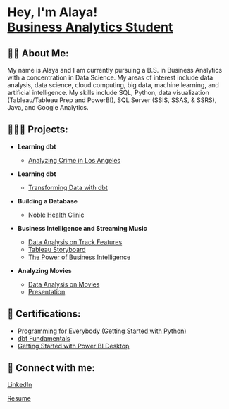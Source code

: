 <h1>Hey, I'm Alaya! <br/><a>
    <a href="https://www.linkedin.com/in/alayasirigiri/">Business Analytics Student</a>
<!--<a Concetration in Data Science</a>-->
    
<h2>👩🏾 About Me:</h2>
My name is Alaya and I am currently pursuing a B.S. in Business Analytics with a concentration in Data Science. 
My areas of interest include data analysis, data science, cloud computing, big data, machine learning, and artificial intelligence.     
My skills include SQL, Python, data visualization (Tableau/Tableau Prep and PowerBI), SQL Server (SSIS, SSAS, & SSRS), Java, and Google Analytics. 
    
    
<h2>👩🏾‍💻 Projects:</h2>

- <b>Learning dbt</b>
    - [Analyzing Crime in Los Angeles]()

- <b>Learning dbt</b>
    - [Transforming Data with dbt](https://github.com/alayasiri/dbt)

- <b>Building a Database</b>
    - [Noble Health Clinic](https://github.com/alayasiri/ClinicDatabase)
    
- <b>Business Intelligence and Streaming Music</b>
    - [Data Analysis on Track Features](https://github.com/alayasiri/bi-music)
    - [Tableau Storyboard](https://github.com/alayasiri/bi-music/blob/main/spotify%20tableau.twbx)
    - [The Power of Business Intelligence](https://www.linkedin.com/pulse/unlocking-power-business-intelligence-alaya-sirigiri)


- <b>Analyzing Movies</b>
    - [Data Analysis on Movies](https://github.com/alayasiri/movies-buan/tree/main)
    - [Presentation](https://github.com/alayasiri/movies-buan/blob/main/movie_presentation.pdf)



 

<h2> 📄 Certifications:</h2>
    
  - [Programming for Everybody (Getting Started with Python)](https://coursera.org/share/b2629b8c7fcc9d84635d79817bf28a69)
  - [dbt Fundamentals](https://credentials.getdbt.com/1cc8ab76-a2c7-4cf1-82d7-f116cf63570f#gs.2brgs5)
  - [Getting Started with Power BI Desktop](https://www.coursera.org/account/accomplishments/verify/REPHVTBS7XNZ)
  
  
<h2> 🤳 Connect with me:</h2>

<a href="https://www.linkedin.com/in/alayasirigiri/">LinkedIn<br/></a>

<a href="https://github.com/alayasiri/resume/blob/main/alaya_resume.pdf">Resume</a>

  
<!--
**joshmadakor1/joshmadakor1** is a ✨ _special_ ✨ repository because its `README.md` (this file) appears on your GitHub profile.

Here are some ideas to get you started:

[<img align="left" alt="AlayaSirigiri | LinkedIn" width="22px" src="https://cdn.jsdelivr.net/npm/simple-icons@v3/icons/linkedin.svg" />][linkedin]

[linkedin]: https://www.linkedin.com/in/alayasirigiri/

- 🔭 I’m currently working on ...
- 🌱 I’m currently learning ...
- 👯 I’m looking to collaborate on ...
- 🤔 I’m looking for help with ...
- 💬 Ask me about ...
- 📫 How to reach me: ...
- 😄 Pronouns: ...
- ⚡ Fun fact: ...
-->
